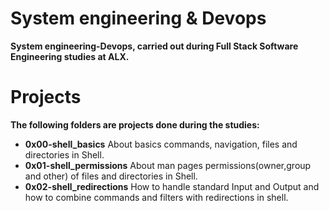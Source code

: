 # System engineering & Devops 

   **System engineering-Devops, carried out during Full Stack Software Engineering studies at ALX.**

# Projects

**The following folders are projects done during the studies:**

+ **0x00-shell_basics**  About basics commands, navigation, files and directories in Shell.
+ **0x01-shell_permissions**  About man pages  permissions(owner,group and other) of files and directories in Shell.
+ **0x02-shell_redirections** How to handle standard Input and Output and how to combine commands and filters with redirections in shell.

